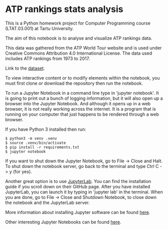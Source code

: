 # ATP rankings stats analysis

This is a Python homework project for Computer Programming course (LTAT.03.001) at Tartu University.

The aim of this notebook is to analyse and visualize ATP rankings data.

This data was gathered from the ATP World Tour website and is used under Creative Commons Attribution 4.0 International License. The data used includes ATP rankings from 1973 to 2017.

Link to the [dataset](https://github.com/serve-and-volley/atp-world-tour-tennis-data).


To view interactive content or to modify elements within the notebook, you must first clone or download the repository then run the notebook.

To run a Jupyter Notebook in a command line type in 'jupyter notebook'. It is going to print out a bunch of logging information, but it will also open up a browser into the Jupyter Notebook. And although it opens up in a web browser, it is not really working across the internet. It is a program that is running on your computer that just happens to be rendered through a web browser.


If you have Python 3 installed then run:
```
$ python3 -m venv .venv
$ source .venv/bin/activate
$ pip install -r requirements.txt
$ jupyter notebook
```

If you want to shut down the Jupyter Notebook, go to File -> Close and Halt. To shut down the notebook server, go back to the terminal and type Ctrl C -> y (for yes).


Another great option is to use [JupyterLab](https://github.com/jupyterlab/jupyterlab). You can find the installation guide if you scroll down on their GitHub page. After you have installed JupyterLab, you can launch it by typing in 'jupyter lab' in the terminal. When you are done, go to File -> Close and Shutdown Notebook, to close down the notebook and the JupyterLab server.

More information about installing Jupyter software can be found [here](https://jupyter.org/install).

Other interesting Jupyter Notebooks can be found [here](https://github.com/jupyter/jupyter/wiki/A-gallery-of-interesting-Jupyter-Notebooks).